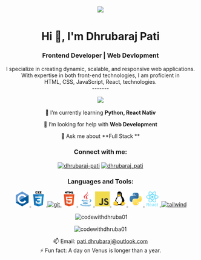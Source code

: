 <div align="center">
<h1 align="center">
    <img src="https://readme-typing-svg.herokuapp.com/?font=Righteous&size=35&center=true&vCenter=true&width=500&height=70&duration=4000&lines=Hi+There!+👋;+I'm+Dhrubaraj+Pati!;" />
</h1>
<h1 align="center">Hi 👋, I'm Dhrubaraj Pati</h1>
<h3 align="center"> Frontend Developer | Web Devlopment </h3>
 I specialize in creating dynamic, scalable, and responsive web applications. <br>
With expertise in both front-end technologies, I am proficient in <br> HTML, CSS,
    JavaScript, React, technologies. <br>
-------
<p align="center" width="100"> <a href="https://twitter.com/" target="blank"><img src="https://cdn.dribbble.com/users/239755/screenshots/3019824/dave_coding_dribbble.gif" width="500" /></a> </p>

🌱 I’m currently learning **Python, React Nativ**

🤝 I’m looking for help with **Web Development**

💬 Ask me about **Full Stack **

<h3 align="center">Connect with me:</h3>
<p align="center">
<a href="https://linkedin.com/in/dhrubaraj-pati" target="blank"><img align="center" src="https://raw.githubusercontent.com/rahuldkjain/github-profile-readme-generator/master/src/images/icons/Social/linked-in-alt.svg" alt="dhrubaraj-pati" height="30" width="40" /></a>
<a href="https://www.leetcode.com/dhrubaraj_pati" target="blank"><img align="center" src="https://raw.githubusercontent.com/rahuldkjain/github-profile-readme-generator/master/src/images/icons/Social/leet-code.svg" alt="dhrubaraj_pati" height="30" width="40" /></a>
</p>

<h3 align="center">Languages and Tools:</h3>
<p align="center"> <a href="https://www.cprogramming.com/" target="_blank" rel="noreferrer"> <img src="https://raw.githubusercontent.com/devicons/devicon/master/icons/c/c-original.svg" alt="c" width="40" height="40"/> </a> <a href="https://www.w3schools.com/css/" target="_blank" rel="noreferrer"> <img src="https://raw.githubusercontent.com/devicons/devicon/master/icons/css3/css3-original-wordmark.svg" alt="css3" width="40" height="40"/> </a> <a href="https://git-scm.com/" target="_blank" rel="noreferrer"> <img src="https://www.vectorlogo.zone/logos/git-scm/git-scm-icon.svg" alt="git" width="40" height="40"/> </a> <a href="https://www.w3.org/html/" target="_blank" rel="noreferrer"> <img src="https://raw.githubusercontent.com/devicons/devicon/master/icons/html5/html5-original-wordmark.svg" alt="html5" width="40" height="40"/> </a> <a href="https://www.java.com" target="_blank" rel="noreferrer"> <img src="https://raw.githubusercontent.com/devicons/devicon/master/icons/java/java-original.svg" alt="java" width="40" height="40"/> </a> <a href="https://developer.mozilla.org/en-US/docs/Web/JavaScript" target="_blank" rel="noreferrer"> <img src="https://raw.githubusercontent.com/devicons/devicon/master/icons/javascript/javascript-original.svg" alt="javascript" width="40" height="40"/> </a> <a href="https://www.linux.org/" target="_blank" rel="noreferrer"> <img src="https://raw.githubusercontent.com/devicons/devicon/master/icons/linux/linux-original.svg" alt="linux" width="40" height="40"/> </a> <a href="https://www.python.org" target="_blank" rel="noreferrer"> <img src="https://raw.githubusercontent.com/devicons/devicon/master/icons/python/python-original.svg" alt="python" width="40" height="40"/> </a> <a href="https://reactjs.org/" target="_blank" rel="noreferrer"> <img src="https://raw.githubusercontent.com/devicons/devicon/master/icons/react/react-original-wordmark.svg" alt="react" width="40" height="40"/> </a> <a href="https://tailwindcss.com/" target="_blank" rel="noreferrer"> <img src="https://www.vectorlogo.zone/logos/tailwindcss/tailwindcss-icon.svg" alt="tailwind" width="40" height="40"/> </a> </p>

<p> &nbsp;<img align="center" src="https://github-readme-stats.vercel.app/api?username=codewithdhruba01&show_icons=true&locale=en" alt="codewithdhruba01" height="150" />  </p>
<p><img align="center" src="https://github-readme-stats.vercel.app/api/top-langs?username=codewithdhruba01&show_icons=true&locale=en&layout=compact" alt="codewithdhruba01" height="150" /></p>

📫 Email: pati.dhrubaraj@outlook.com <br>
⚡ Fun fact: A day on Venus is longer than a year.
    </div>
